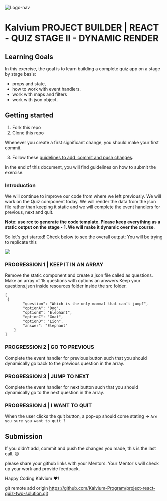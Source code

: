 
![Logo-nav](https://s3.ap-south-1.amazonaws.com/kalvi-education.github.io/front-end-web-development/Kalvium-Logo.png)

# Kalvium PROJECT BUILDER | REACT - QUIZ STAGE II - DYNAMIC RENDER

## Learning Goals

In this exercise, the goal is to learn building a complete quiz app on a stage by stage basis:

- props and state,
- how to work with event handlers.
- work with maps and filters
- work with json object.

## Getting started

1. Fork this repo
2. Clone this repo

Whenever you create a first significant change, you should make your first commit.

3. Follow these [guidelines to add, commit and push changes](https://github.com/Kalvium-Program/general-guidelines-labs-project-builders).

In the end of this document, you will find guidelines on how to submit the exercise.

### Introduction

We will continue to improve our code from where we left previously. We will work on the Quiz component today. We will render the data from the json file rather than keeping it 
static and we will complete the event handlers for previous, next and quit. 

**Note: use rcc to generate the code template. Please keep everything as a static output on the stage - 1. We will make it dynamic over the course**.  

So let's get started!
Check below to see the overall output: You will be trying to replicate this

![](https://s3.ap-south-1.amazonaws.com/kalvi-education.github.io/front-end-web-development/quiz-two-react.gif)

### PROGRESSION 1 | KEEP IT IN AN ARRAY
Remove the static component and create a json file called as questions. Make an array of 15 questions with options an answers.Keep your questions.json inside resources folder inside the src folder.

```
[
 {
        "question": "Which is the only mammal that can’t jump?",
        "optionA": "Dog",
        "optionB": "Elephant",
        "optionC": "Goat",
        "optionD": "Lion",
        "answer": "Elephant"
    }
]
```
### PROGRESSION 2 | GO TO PREVIOUS
Complete the event handler for previous button such that you should dynamically go back to the previous question in the array.

### PROGRESSION 3 | JUMP TO NEXT
Complete the event handler for next button such that you should dynamically go to the next question in the array.

### PROGRESSION 4 | I WANT TO QUIT
When the user clicks the quit button, a pop-up should come stating -> `Are you sure you want to quit ?`

## Submission

If you didn't add, commit and push the changes you made, this is the last call. :smile:

please share your github links with your Mentors. Your Mentor's will check up your work and provide feedback. 


Happy Coding Kalvium ❤️!

git remote add origin https://github.com/Kalvium-Program/project-react-quiz-two-solution.git